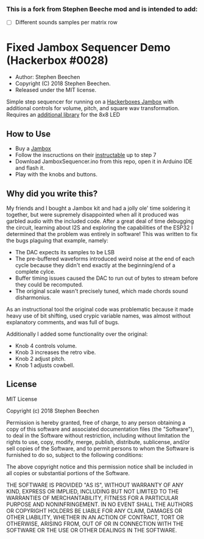 ### This is a fork from Stephen Beeche mod and is intended to add:
- [ ] Different sounds samples per matrix row


Fixed Jambox Sequencer Demo (Hackerbox #0028)
==========

* Author: Stephen Beechen 
* Copyright (C) 2018 Stephen Beechen.
* Released under the MIT license.

Simple step sequencer for running on a [Hackerboxes Jambox](https://hackerboxes.com/collections/past-hackerboxes/products/hackerbox-0028-jambox) with additional controls for volume, pitch, and square wav transformation.  Requires an [additional library](https://github.com/nhatuan84/esp32-led-matrix) for the 8x8 LED 

How to Use
----------
* Buy a [Jambox](https://hackerboxes.com/collections/past-hackerboxes/products/hackerbox-0028-jambox)
* Follow the inscructions on their [instructable](https://www.instructables.com/id/HACKERBOX-0028-JamBox/) up to step 7
* Download JamboxSequencer.ino from this repo, open it in Arduino IDE and flash it.
* Play with the knobs and buttons.

Why did you write this?
---------------------
My friends and I bought a Jambox kit and had a jolly ole' time soldering it together, but were supremely disappointed when all it produced was garbled audio with the included code.  After a great deal of time debugging the circuit, learning about I2S and exploring the capabilities of the ESP32 I determined that the problem was entirely in software!  This was written to fix the bugs plaguing that example, namely:
* The DAC expects its samples to be LSB
* The pre-buffered waveforms introduced weird noise at the end of each cycle because they didn't end exactly at the beginning/end of a complete cylce.
* Buffer timing issues caused the DAC to run out of bytes to stream before they could be recomputed.
* The original scale wasn't precisely tuned, which made chords sound disharmonius.

As an instructional tool the original code was problematic because it made heavy use of bit shifting, used crypic variable names, was almost without explanatory comments, and was full of bugs.

Additionally I added some functionality over the original:
* Knob 4 controls volume.
* Knob 3 increases the retro vibe.
* Knob 2 adjust pitch.
* Knob 1 adjusts cowbell.


License
-------

MIT License

Copyright (c) 2018 Stephen Beechen

Permission is hereby granted, free of charge, to any person obtaining a copy
of this software and associated documentation files (the "Software"), to deal
in the Software without restriction, including without limitation the rights
to use, copy, modify, merge, publish, distribute, sublicense, and/or sell
copies of the Software, and to permit persons to whom the Software is
furnished to do so, subject to the following conditions:

The above copyright notice and this permission notice shall be included in all
copies or substantial portions of the Software.

THE SOFTWARE IS PROVIDED "AS IS", WITHOUT WARRANTY OF ANY KIND, EXPRESS OR
IMPLIED, INCLUDING BUT NOT LIMITED TO THE WARRANTIES OF MERCHANTABILITY,
FITNESS FOR A PARTICULAR PURPOSE AND NONINFRINGEMENT. IN NO EVENT SHALL THE
AUTHORS OR COPYRIGHT HOLDERS BE LIABLE FOR ANY CLAIM, DAMAGES OR OTHER
LIABILITY, WHETHER IN AN ACTION OF CONTRACT, TORT OR OTHERWISE, ARISING FROM,
OUT OF OR IN CONNECTION WITH THE SOFTWARE OR THE USE OR OTHER DEALINGS IN THE
SOFTWARE.
